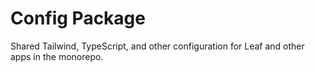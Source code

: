 # Config Package

Shared Tailwind, TypeScript, and other configuration for Leaf and other apps in the monorepo.
